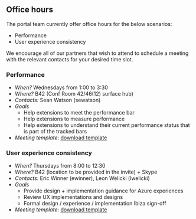 <a name="office-hours"></a>
## Office hours

The portal team currently offer office hours for the below scenarios:

- Performance
- User experience consistency

We encourage all of our partners that wish to attend to schedule a meeting with the relevant contacts for your desired time slot.

<a name="office-hours-performance"></a>
### Performance

- *When?*  Wednesdays from 1:00 to 3:30
- *Where?* B42 (Conf Room 42/46(12) surface hub)
- *Contacts:* Sean Watson (sewatson)
- *Goals*
    - Help extensions to meet the performance bar
    - Help extensions to measure performance 
    - Help extensions to understand their current performance status that is part of the tracked bars
- *Meeting template*: <a download="performance-office-hours-meeting.ics" href="../media/portalfx-office-hours/performance-office-hours-meeting.ics">download template</a> 

<a name="office-hours-user-experience-consistency"></a>
### User experience consistency

- *When?*  Thursdays from 8:00 to 12:30
- *Where?* B42 (location to be provided in the invite) + Skype
- *Contacts:* Eric Winner (ewinner), Leon Welicki (lwelicki)
- *Goals*
    - Provide design + implementation guidance for Azure experiences
    - Review UX implementations and designs 
    - Formal design / experience / implementation Ibiza sign-off
- *Meeting template*: <a download="ux-consistency-office-hours-meeting.ics" href="../media/portalfx-office-hours/ux-consistency-office-hours-meeting.ics">download template</a> 